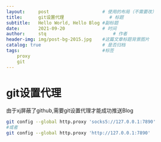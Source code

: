 ```yaml
---
layout:     post   				    # 使用的布局（不需要改）
title:      git设置代理 				# 标题 
subtitle:   Hello World, Hello Blog #副标题
date:       2021-09-20 				# 时间
author:     stq 						# 作者
header-img: img/post-bg-2015.jpg 	#这篇文章标题背景图片
catalog: true 						# 是否归档
tags:								#标签
    proxy 
    git
---
```


# git设置代理
由于xj屏蔽了github,需要git设置代理才能成功推送Blog
```bash
git config --global http.proxy 'socks5://127.0.0.1:7890'
#或者
git config --global http.proxy 'http://127.0.0.1:7890'
```